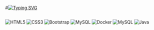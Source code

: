 #[![Typing SVG](https://readme-typing-svg.demolab.com?font=Fira+Code&pause=1000&color=5190CD&random=false&width=435&lines=Felipe+Ruperti+Esteves;Developer+++;Felipe+Ruperti+Esteves;Desenvolvedor)](https://git.io/typing-svg)

##
  

##
  ![HTML5](https://img.shields.io/badge/-HTML5-E34F26?style=flat-square&logo=html5&logoColor=white)
  ![CSS3](https://img.shields.io/badge/-CSS3-1572B6?style=flat-square&logo=css3)
  ![Bootstrap](https://img.shields.io/badge/-Bootstrap-563D7C?style=flat-square&logo=bootstrap)
  ![MySQL](https://img.shields.io/badge/-MySQL-black?style=flat-square&logo=mysql)
  ![Docker](https://img.shields.io/badge/-Docker-black?style=flat-square&logo=docker)
  ![MySQL](https://img.shields.io/badge/-MySQL-black?style=flat-square&logo=mysql)
  ![Java](https://img.shields.io/badge/-java-E34A86?style=flat-square&logo=java)

  
